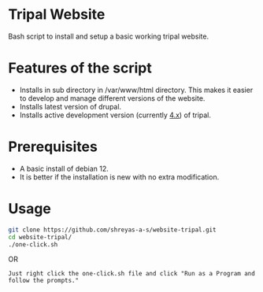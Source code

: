 # Tripal Website
Bash script to install and setup a basic working tripal website.

# Features of the script
- Installs in sub directory in /var/www/html directory. This makes it easier to develop and manage different versions of the website.
- Installs latest version of drupal.
- Installs active development version (currently [4.x](https://github.com/tripal/tripal/tree/4.x)) of tripal.

# Prerequisites
- A basic install of debian 12.
- It is better if the installation is new with no extra modification.

# Usage
```bash
git clone https://github.com/shreyas-a-s/website-tripal.git
cd website-tripal/
./one-click.sh
```
OR
```
Just right click the one-click.sh file and click "Run as a Program and follow the prompts."
```
